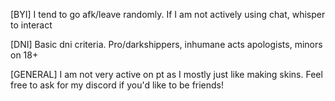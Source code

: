 [BYI] I tend to go afk/leave randomly. If I am not actively using chat, whisper to interact

[DNI]
Basic dni criteria. Pro/darkshippers, inhumane acts apologists, minors on 18+

[GENERAL] 
I am not very active on pt as I mostly just like making skins. Feel free to ask for my discord if you'd like to be friends!
